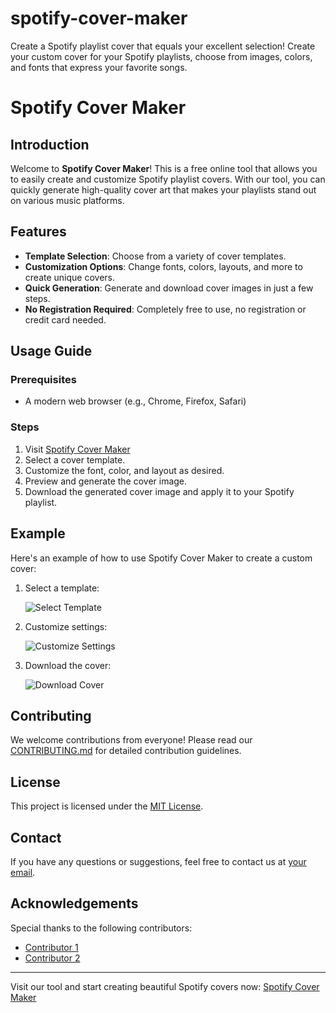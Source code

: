 # spotify-cover-maker
Create a Spotify playlist cover that equals your excellent selection! Create your custom cover for your Spotify playlists, choose from images, colors, and fonts that express your favorite songs.
# Spotify Cover Maker

## Introduction
Welcome to **Spotify Cover Maker**! This is a free online tool that allows you to easily create and customize Spotify playlist covers. With our tool, you can quickly generate high-quality cover art that makes your playlists stand out on various music platforms.

## Features
- **Template Selection**: Choose from a variety of cover templates.
- **Customization Options**: Change fonts, colors, layouts, and more to create unique covers.
- **Quick Generation**: Generate and download cover images in just a few steps.
- **No Registration Required**: Completely free to use, no registration or credit card needed.

## Usage Guide
### Prerequisites
- A modern web browser (e.g., Chrome, Firefox, Safari)

### Steps
1. Visit [Spotify Cover Maker](https://sharegiftlist.com/best-free-spotify-cards-maker-2024)
2. Select a cover template.
3. Customize the font, color, and layout as desired.
4. Preview and generate the cover image.
5. Download the generated cover image and apply it to your Spotify playlist.

## Example
Here's an example of how to use Spotify Cover Maker to create a custom cover:

1. Select a template:

   ![Select Template](https://example.com/template-selection.png)

2. Customize settings:

   ![Customize Settings](https://example.com/customization.png)

3. Download the cover:

   ![Download Cover](https://example.com/download-cover.png)

## Contributing
We welcome contributions from everyone! Please read our [CONTRIBUTING.md](link) for detailed contribution guidelines.

## License
This project is licensed under the [MIT License](LICENSE).

## Contact
If you have any questions or suggestions, feel free to contact us at [your email](mailto:hello@sharegiftlist.com).

## Acknowledgements
Special thanks to the following contributors:
- [Contributor 1](link)
- [Contributor 2](link)

---

Visit our tool and start creating beautiful Spotify covers now: [Spotify Cover Maker](https://sharegiftlist.com/best-free-spotify-cards-maker-2024)

